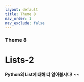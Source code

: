 ```yaml
---
layout: default
title: Theme 8
nav_order: 1
nav_exclude: false
---
```

### Theme 8
# Lists-2
#### Python의 List에 대해 더 알아봅시다! ~~